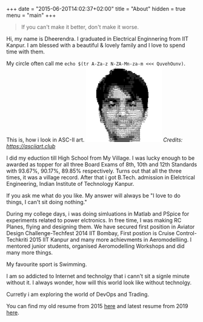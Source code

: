 +++
date = "2015-06-20T14:02:37+02:00"
title = "About"
hidden = true
menu = "main"
+++

> If you can't make it better, don't make it worse. 

Hi, my name is Dheerendra. I graduated in Electrical Enginnering from IIT Kanpur.
I am blessed with a beautiful & lovely family and I love to spend time with them.  

My circle often call me ```echo $(tr A-Za-z N-ZA-Mn-za-m <<< QuvehOunv)```. This is, how i look in ASC-II art.
<img src="/posts/images/ASC-II.png" alt="drawing" width="200"/>
*Credits: https://asciiart.club*

I did my eduction till High School from My Village. 
I was lucky enough to be awarded as topper for all three Board Exams of 8th, 10th and 12th Standards with 93.67%, 90.17%, 89.85% respectively. Turns out that all the three times, it was a village record.
After that i got B.Tech. admission in Elelctrical Engineering, Indian Institute of Technology Kanpur.

If you ask me what do you like. My answer will always be "I love to do things, I can't sit doing nothing." 

During my college days, i was doing simluations in Matlab and PSpice for experiments related to power elctronics. 
In free time, I was making RC Planes, flying and designing them. We have secured first position in Aviator Design Challenge-Techfest 2014 IIT Bombay, First
postion is Cruise Control-Techkriti 2015 IIT Kanpur and many more achievments in Aeromodelliing. I mentored junior students, organised Aeromodelling Workshops and did many more things.

My favourite sport is Swimming.

I am so addicted to Internet and technolgy that i cann't sit a signle minute without it.
I always wonder, how will this world look like without technolgy.

Curretly i am exploring the world of DevOps and Trading.

You can find my old resume from 2015 [here](../posts/resume_2015) and latest resume from 2019 [here](../posts/resume_2019).



